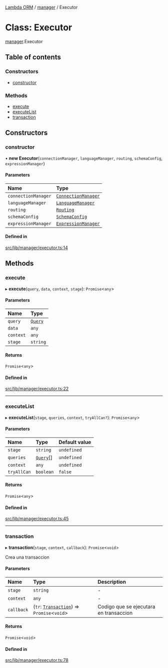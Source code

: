 [Lambda ORM](../README.md) / [manager](../modules/manager.md) / Executor

# Class: Executor

[manager](../modules/manager.md).Executor

## Table of contents

### Constructors

- [constructor](manager.Executor.md#constructor)

### Methods

- [execute](manager.Executor.md#execute)
- [executeList](manager.Executor.md#executelist)
- [transaction](manager.Executor.md#transaction)

## Constructors

### constructor

• **new Executor**(`connectionManager`, `languageManager`, `routing`, `schemaConfig`, `expressionManager`)

#### Parameters

| Name | Type |
| :------ | :------ |
| `connectionManager` | [`ConnectionManager`](connection.ConnectionManager.md) |
| `languageManager` | [`LanguageManager`](language.LanguageManager.md) |
| `routing` | [`Routing`](manager.Routing.md) |
| `schemaConfig` | [`SchemaConfig`](manager.SchemaConfig.md) |
| `expressionManager` | [`ExpressionManager`](manager.ExpressionManager.md) |

#### Defined in

[src/lib/manager/executor.ts:14](https://github.com/FlavioLionelRita/lambda-orm/blob/36f1fb3/src/lib/manager/executor.ts#L14)

## Methods

### execute

▸ **execute**(`query`, `data`, `context`, `stage`): `Promise`<`any`\>

#### Parameters

| Name | Type |
| :------ | :------ |
| `query` | [`Query`](model.Query.md) |
| `data` | `any` |
| `context` | `any` |
| `stage` | `string` |

#### Returns

`Promise`<`any`\>

#### Defined in

[src/lib/manager/executor.ts:22](https://github.com/FlavioLionelRita/lambda-orm/blob/36f1fb3/src/lib/manager/executor.ts#L22)

___

### executeList

▸ **executeList**(`stage`, `queries`, `context`, `tryAllCan?`): `Promise`<`any`\>

#### Parameters

| Name | Type | Default value |
| :------ | :------ | :------ |
| `stage` | `string` | `undefined` |
| `queries` | [`Query`](model.Query.md)[] | `undefined` |
| `context` | `any` | `undefined` |
| `tryAllCan` | `boolean` | `false` |

#### Returns

`Promise`<`any`\>

#### Defined in

[src/lib/manager/executor.ts:45](https://github.com/FlavioLionelRita/lambda-orm/blob/36f1fb3/src/lib/manager/executor.ts#L45)

___

### transaction

▸ **transaction**(`stage`, `context`, `callback`): `Promise`<`void`\>

Crea una transaccion

#### Parameters

| Name | Type | Description |
| :------ | :------ | :------ |
| `stage` | `string` | - |
| `context` | `any` | - |
| `callback` | (`tr`: [`Transaction`](manager.Transaction.md)) => `Promise`<`void`\> | Codigo que se ejecutara en transaccion |

#### Returns

`Promise`<`void`\>

#### Defined in

[src/lib/manager/executor.ts:78](https://github.com/FlavioLionelRita/lambda-orm/blob/36f1fb3/src/lib/manager/executor.ts#L78)

